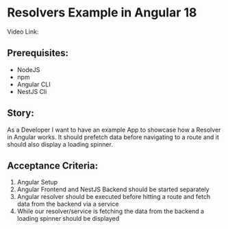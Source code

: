 # Resolvers Example in Angular 18

Video Link: <will be added after upload>

## Prerequisites:
- NodeJS
- npm
- Angular CLI
- NestJS Cli

## Story:
As a Developer I want to have an example App to showcase how a Resolver in Angular works.
It should prefetch data before navigating to a route and it should also display a loading spinner.

## Acceptance Criteria:
1. Angular Setup
2. Angular Frontend and NestJS Backend should be started separately
3. Angular resolver should be executed before hitting a route and fetch data from the backend via a service
4. While our resolver/service is fetching the data from the backend a loading spinner should be displayed

